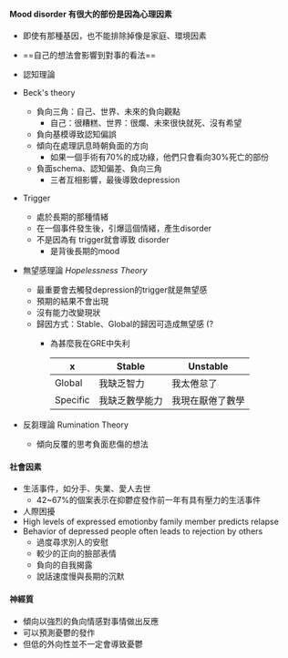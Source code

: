 #### Mood disorder 有很大的部份是因為心理因素
- 即使有那種基因，也不能排除掉像是家庭、環境因素
- ==自己的想法會影響到對事的看法==
- 認知理論
- Beck's theory
	- 負向三角：自己、世界、未來的負向觀點
		- 自己：很糟糕、世界：很爛、未來很快就死、沒有希望
	- 負向基模導致認知偏誤
	- 傾向在處理訊息時朝負面的方向
		- 如果一個手術有70%的成功綠，他們只會看向30%死亡的部份
	- 負面schema、認知偏差、負向三角
		- 三者互相影響，最後導致depression

- Trigger
	- 處於長期的那種情緒
	- 在一個事件發生後，引爆這個情緒，產生disorder
	- 不是因為有 trigger就會導致 disorder
		- 是背後長期的mood
- 無望感理論 _Hopelessness Theory_
	- 最重要會去觸發depression的trigger就是無望感
	- 預期的結果不會出現
	- 沒有能力改變現狀
	- 歸因方式：Stable、Global的歸因可造成無望感  (?
		- 為甚麼我在GRE中失利
		
			x | Stable|Unstable
			-- | -- | --
			Global|我缺乏智力|我太倦怠了
			Specific|我缺乏數學能力| 我現在厭倦了數學
			
- 反芻理論 Rumination Theory
	- 傾向反覆的思考負面悲傷的想法


#### 社會因素
- 生活事件，如分手、失業、愛人去世
	- 42~67%的個案表示在抑鬱症發作前一年有具有壓力的生活事件
- 人際困擾
- High levels of expressed emotionby family member predicts relapse
- Behavior of depressed people often leads to rejection by others
	- 過度尋求別人的安慰
	- 較少的正向的臉部表情
	- 負向的自我揭露
	- 說話速度慢與長期的沉默

#### 神經質
- 傾向以強烈的負向情感對事情做出反應
- 可以預測憂鬱的發作
- 但低的外向性並不一定會導致憂鬱
